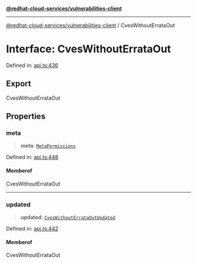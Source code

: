 [**@redhat-cloud-services/vulnerabilities-client**](../README.md)

***

[@redhat-cloud-services/vulnerabilities-client](../globals.md) / CvesWithoutErrataOut

# Interface: CvesWithoutErrataOut

Defined in: [api.ts:436](https://github.com/charlesmulder/javascript-clients/blob/main/packages/vulnerabilities/git-api/api.ts#L436)

## Export

CvesWithoutErrataOut

## Properties

### meta

> **meta**: [`MetaPermissions`](MetaPermissions.md)

Defined in: [api.ts:448](https://github.com/charlesmulder/javascript-clients/blob/main/packages/vulnerabilities/git-api/api.ts#L448)

#### Memberof

CvesWithoutErrataOut

***

### updated

> **updated**: [`CvesWithoutErrataOutUpdated`](CvesWithoutErrataOutUpdated.md)

Defined in: [api.ts:442](https://github.com/charlesmulder/javascript-clients/blob/main/packages/vulnerabilities/git-api/api.ts#L442)

#### Memberof

CvesWithoutErrataOut
